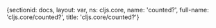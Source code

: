 {sectionid: docs, layout: var, ns: cljs.core, name: 'counted?', full-name: 'cljs.core/counted?',
  title: 'cljs.core/counted?'}
